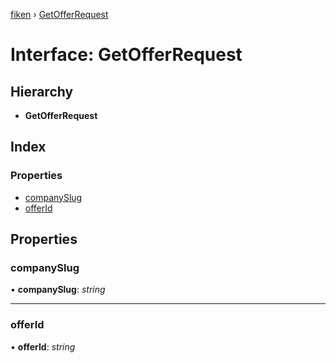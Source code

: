 [fiken](../README.md) › [GetOfferRequest](getofferrequest.md)

# Interface: GetOfferRequest

## Hierarchy

* **GetOfferRequest**

## Index

### Properties

* [companySlug](getofferrequest.md#companyslug)
* [offerId](getofferrequest.md#offerid)

## Properties

###  companySlug

• **companySlug**: *string*

___

###  offerId

• **offerId**: *string*

